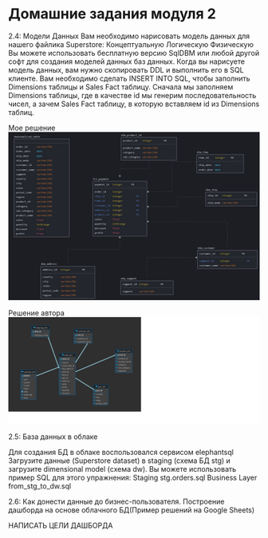 # Домашние задания модуля 2
2.4: Модели Данных
Вам необходимо нарисовать модель данных для нашего файлика Superstore:
Концептуальную
Логическую
Физическую Вы можете использовать бесплатную версию SqlDBM или любой другой софт для создания моделей данных баз данных.
Когда вы нарисуете модель данных, вам нужно скопировать DDL и выполнить его в SQL клиенте.
Вам необходимо сделать INSERT INTO SQL, чтобы заполнить Dimensions таблицы и Sales Fact таблицу. Сначала мы заполняем Dimensions таблицы, где в качестве id мы генерим последовательность чисел, а зачем Sales Fact таблицу, в которую вставляем id из Dimensions таблиц.

Мое решение
![](schema_kimball_superstore.jpg)

Решение автора
![](solution_schema_kimball_superstore.jpg)

2.5: База данных в облаке

Для создания БД в облаке воспользовался сервисом elephantsql
Загрузите данные (Superstore dataset) в staging (схема БД stg) и загрузите dimensional model (схема dw). Вы можете использовать пример SQL для этого упражнения:
Staging stg.orders.sql
Business Layer from_stg_to_dw.sql


2.6: Как донести данные до бизнес-пользователя. Построение дашборда на основе облачного БД(Пример решений на Google Sheets)

НАПИСАТЬ ЦЕЛИ ДАШБОРДА